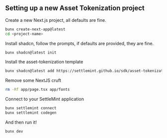 ## Setting up a new Asset Tokenization project

Create a new Next.js project, all defaults are fine.

```bash
bunx create-next-app@latest
cd <project-name>
```

Install shadcn, follow the prompts, if defaults are provided, they are fine.

```bash
bunx shadcn@latest init
```

Install the asset-tokenization template

```bash
bunx shadcn@latest add https://settlemint.github.io/sdk/asset-tokenization-staging.json
```

Remove some NextJS cruft

```bash
rm -Rf app/page.tsx app/fonts
```

Connect to your SettleMint application

```bash
bunx settlemint connect
bunx settlemint codegen
```

And then run it!

```bash
bunx dev
```